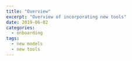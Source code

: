 ```yaml
---
title: "Overview"
excerpt: "Overview of incorporating new tools"
date: 2019-06-02
categories:
  - onboarding
tags:
  - new models
  - new tools
---
```


